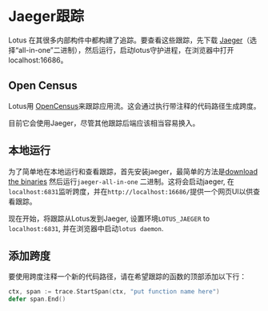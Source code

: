 # Jaeger跟踪

Lotus 在其很多内部构件中都构建了追踪。要查看这些跟踪，先下载 [Jaeger](https://www.jaegertracing.io/download/)（选择“all-in-one”二进制），然后运行，启动lotus守护进程，在浏览器中打开localhost:16686。

## Open Census

Lotus用 [OpenCensus](https://opencensus.io/)来跟踪应用流。这会通过执行带注释的代码路径生成跨度。

目前它会使用Jaeger，尽管其他跟踪后端应该相当容易换入。

## 本地运行

为了简单地在本地运行和查看跟踪，首先安装jaeger，最简单的方法是[download the binaries](https://www.jaegertracing.io/download/) 然后运行`jaeger-all-in-one` 二进制。这将会启动jaeger, 在`localhost:6831`监听跨度，并在`http://localhost:16686/`提供一个网页UI以供查看跟踪。

现在开始，将跟踪从Lotus发到Jaeger, 设置环境`LOTUS_JAEGER` to `localhost:6831`, 并在浏览器中启动`lotus daemon`.

## 添加跨度

要使用跨度注释一个新的代码路径，请在希望跟踪的函数的顶部添加以下行：

```go
ctx, span := trace.StartSpan(ctx, "put function name here")
defer span.End()
```
